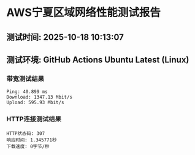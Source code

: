 # AWS宁夏区域网络性能测试报告
## 测试时间: 2025-10-18 10:13:07
## 测试环境: GitHub Actions Ubuntu Latest (Linux)

### 带宽测试结果
```
Ping: 40.899 ms
Download: 1347.13 Mbit/s
Upload: 595.93 Mbit/s
```

### HTTP连接测试结果
```
HTTP状态码: 307
响应时间: 1.345771秒
下载速度: 0字节/秒
```

